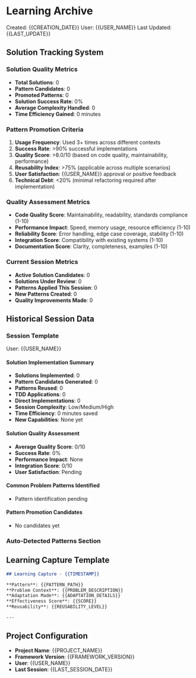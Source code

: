 # Learning Archive
Created: {{CREATION_DATE}}
User: {{USER_NAME}}
Last Updated: {{LAST_UPDATE}}

## Solution Tracking System

### Solution Quality Metrics
- **Total Solutions**: 0
- **Pattern Candidates**: 0
- **Promoted Patterns**: 0
- **Solution Success Rate**: 0%
- **Average Complexity Handled**: 0
- **Time Efficiency Gained**: 0 minutes

### Pattern Promotion Criteria
1. **Usage Frequency**: Used 3+ times across different contexts
2. **Success Rate**: >90% successful implementations
3. **Quality Score**: >8.0/10 (based on code quality, maintainability, performance)
4. **Reusability Index**: >75% (applicable across multiple scenarios)
5. **User Satisfaction**: {{USER_NAME}} approval or positive feedback
6. **Technical Debt**: <20% (minimal refactoring required after implementation)

### Quality Assessment Metrics
- **Code Quality Score**: Maintainability, readability, standards compliance (1-10)
- **Performance Impact**: Speed, memory usage, resource efficiency (1-10)
- **Reliability Score**: Error handling, edge case coverage, stability (1-10)
- **Integration Score**: Compatibility with existing systems (1-10)
- **Documentation Score**: Clarity, completeness, examples (1-10)

### Current Session Metrics
- **Active Solution Candidates**: 0
- **Solutions Under Review**: 0
- **Patterns Applied This Session**: 0
- **New Patterns Created**: 0
- **Quality Improvements Made**: 0

## Historical Session Data

### Session Template
User: {{USER_NAME}}

#### Solution Implementation Summary
- **Solutions Implemented**: 0
- **Pattern Candidates Generated**: 0
- **Patterns Reused**: 0
- **TDD Applications**: 0
- **Direct Implementations**: 0
- **Session Complexity**: Low/Medium/High
- **Time Efficiency**: 0 minutes saved
- **New Capabilities**: None yet

#### Solution Quality Assessment
- **Average Quality Score**: 0/10
- **Success Rate**: 0%
- **Performance Impact**: None
- **Integration Score**: 0/10
- **User Satisfaction**: Pending

#### Common Problem Patterns Identified
- Pattern identification pending

#### Pattern Promotion Candidates
- No candidates yet

### Auto-Detected Patterns Section
<!-- This section will be populated automatically by pattern detection -->

## Learning Capture Template
```markdown
## Learning Capture - {{TIMESTAMP}}

**Pattern**: {{PATTERN_PATH}}
**Problem Context**: {{PROBLEM_DESCRIPTION}}
**Adaptation Made**: {{ADAPTATION_DETAILS}}
**Effectiveness Score**: {{SCORE}}
**Reusability**: {{REUSABILITY_LEVEL}}

---
```

## Project Configuration
- **Project Name**: {{PROJECT_NAME}}
- **Framework Version**: {{FRAMEWORK_VERSION}}
- **User**: {{USER_NAME}}
- **Last Session**: {{LAST_SESSION_DATE}}